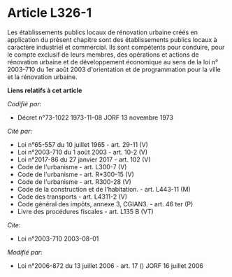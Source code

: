 # Article L326-1

Les établissements publics locaux de rénovation urbaine créés en application du présent chapitre sont des établissements
publics locaux à caractère industriel et commercial. Ils sont compétents pour conduire, pour le compte exclusif de leurs
membres, des opérations et actions de rénovation urbaine et de développement économique au sens de la loi n° 2003-710 du 1er
août 2003 d'orientation et de programmation pour la ville et la rénovation urbaine.

**Liens relatifs à cet article**

_Codifié par_:

  - Décret n°73-1022 1973-11-08 JORF 13 novembre 1973

_Cité par_:

  - Loi n°65-557 du 10 juillet 1965 - art. 29-11 (V)
  - Loi n°2003-710 du 1 août 2003 - art. 10-2 (V)
  - Loi n°2017-86 du 27 janvier 2017 - art. 102 (V)
  - Code de l'urbanisme - art. L300-7 (V)
  - Code de l'urbanisme - art. R*300-15 (V)
  - Code de l'urbanisme - art. R300-28 (V)
  - Code de la construction et de l'habitation. - art. L443-11 (M)
  - Code des transports - art. L4311-2 (V)
  - Code général des impôts, annexe 3, CGIAN3. - art. 46 ter (P)
  - Livre des procédures fiscales - art. L135 B (VT)

_Cite_:

  - Loi n°2003-710 2003-08-01

_Modifié par_:

  - Loi n°2006-872 du 13 juillet 2006 - art. 17 () JORF 16 juillet 2006
